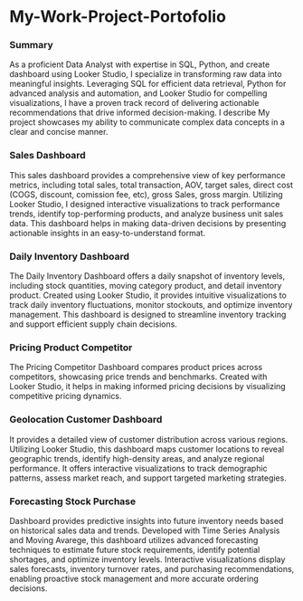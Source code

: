 # My-Work-Project-Portofolio

### Summary
As a proficient Data Analyst with expertise in SQL, Python, and create dashboard using Looker Studio, I specialize in transforming raw data into meaningful insights. Leveraging SQL for efficient data retrieval, Python for advanced analysis and automation, and Looker Studio for compelling visualizations, I have a proven track record of delivering actionable recommendations that drive informed decision-making. I describe My project showcases my ability to communicate complex data concepts in a clear and concise manner.

### Sales Dashboard
This sales dashboard provides a comprehensive view of key performance metrics, including total sales, total transaction, AOV, target sales, direct cost (COGS, discount, comission fee, etc), gross Sales, gross margin. Utilizing Looker Studio, I designed interactive visualizations to track performance trends, identify top-performing products, and analyze business unit sales data. This dashboard helps in making data-driven decisions by presenting actionable insights in an easy-to-understand format.

### Daily Inventory Dashboard
The Daily Inventory Dashboard offers a daily snapshot of inventory levels, including stock quantities, moving category product, and detail inventory product. Created using Looker Studio, it provides intuitive visualizations to track daily inventory fluctuations, monitor stockouts, and optimize inventory management. This dashboard is designed to streamline inventory tracking and support efficient supply chain decisions.

### Pricing Product Competitor
The Pricing Competitor Dashboard compares product prices across competitors, showcasing price trends and benchmarks. Created with Looker Studio, it helps in making informed pricing decisions by visualizing competitive pricing dynamics.

### Geolocation Customer Dashboard
It provides a detailed view of customer distribution across various regions. Utilizing Looker Studio, this dashboard maps customer locations to reveal geographic trends, identify high-density areas, and analyze regional performance. It offers interactive visualizations to track demographic patterns, assess market reach, and support targeted marketing strategies.

### Forecasting Stock Purchase
Dashboard provides predictive insights into future inventory needs based on historical sales data and trends. Developed with Time Series Analysis and Moving Avarege, this dashboard utilizes advanced forecasting techniques to estimate future stock requirements, identify potential shortages, and optimize inventory levels. Interactive visualizations display sales forecasts, inventory turnover rates, and purchasing recommendations, enabling proactive stock management and more accurate ordering decisions.
